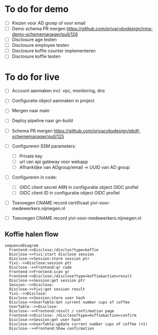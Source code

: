 # To do for demo
- [ ] Kiezen voor AD groep of voor email
- [ ] Demo schema PR mergen https://github.com/privacybydesign/irma-demo-schememanager/pull/126
- [ ] Disclosure age testen
- [ ] Disclosure employee testen
- [ ] Disclosure koffie counter implementeren
- [ ] Disclosure koffie testen

# To do for live
- [ ] Account aanmaken incl. vpc, monitoring, dns
- [ ] Configuratie object aanmaken in project
- [ ] Mergen naar main
- [ ] Deploy pipeline naar gn-build
- [ ] Schema PR mergen https://github.com/privacybydesign/pbdf-schememanager/pull/125
- [ ] Configureren SSM parameters:
  - [ ] Private key
  - [ ] url van api gateway voor webapp
  - [ ] Afhanklijke van ADgroup/email -> UUID van AD group
- [ ] Configureren in code:
  - [ ] OIDC client secret ARN in configuratie object OIDC profiel
  - [ ] OIDC client ID in configuratie object OIDC profiel
- [ ] Toevoegen CNAME record certificaat yivi-voor-medewerkers.nijmegen.nl
- [ ] Toevoegen CNAME record yivi-voor-medewerkers.nijmegen.nl




## Koffie halen flow
```mermaid
sequenceDiagram
  Frontend->>Disclose:/disclos?type=koffie
  Disclose->>Yivi:start disclose session
  Disclose->>Session:store session ptr
  Yivi-->>Disclose:session ptr
  Disclose-->>Frontend:qr code
  Frontend->>Frontend:scan qr
  Frontend->>Disclose:/disclose?type=koffie&action=result
  Disclose->>Session:get session ptr
  Session-->>Disclose: 
  Disclose->>Yivi:get session result
  Yivi-->>Disclose: 
  Disclose->>Session:store user hash
  Disclose->>UserTable:Get current number cups of coffee
  UserTable-->>Disclose: 
  Disclose-->>Frontend:result / confirmation page
  Frontend->>Disclose: /disclose?type=koffie&action=confirm
  Disclose->>Session:get user hash
  Disclose->>UserTable:update current number cups of coffee (+1)
  Disclose-->>Frontend:Show confirmation
```